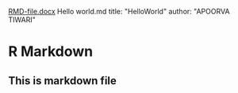 [RMD-file.docx](https://github.com/Apoorva49/data-science-course/files/7283579/RMD-file.docx)
Hello world.md
title: "HelloWorld"
author: "APOORVA TIWARI"
# R Markdown
## This is markdown file
